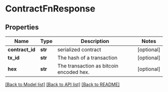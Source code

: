 # ContractFnResponse

## Properties
Name | Type | Description | Notes
------------ | ------------- | ------------- | -------------
**contract_id** | **str** | serialized contract  | [optional] 
**tx_id** | **str** | The hash of a transaction | [optional] 
**hex** | **str** | The transaction as bitcoin encoded hex. | [optional] 

[[Back to Model list]](../README.md#documentation-for-models) [[Back to API list]](../README.md#documentation-for-api-endpoints) [[Back to README]](../README.md)


